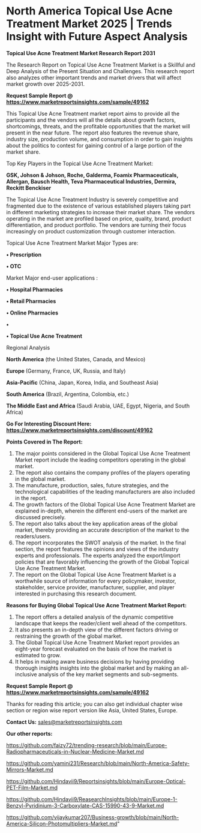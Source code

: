 # North America Topical Use Acne Treatment Market 2025 | Trends Insight with Future Aspect Analysis

<strong>Topical Use Acne Treatment Market Research Report 2031</strong>

The Research Report on Topical Use Acne Treatment Market is a Skillful and Deep Analysis of the Present Situation and Challenges. This research report also analyzes other important trends and market drivers that will affect market growth over 2025-2031.

<strong>Request Sample Report @ <a href=https://www.marketreportsinsights.com/sample/49162>https://www.marketreportsinsights.com/sample/49162</a></strong>

This Topical Use Acne Treatment market report aims to provide all the participants and the vendors will all the details about growth factors, shortcomings, threats, and the profitable opportunities that the market will present in the near future. The report also features the revenue share, industry size, production volume, and consumption in order to gain insights about the politics to contest for gaining control of a large portion of the market share.

Top Key Players in the Topical Use Acne Treatment Market:

<strong>GSK, Johson & Johson, Roche, Galderma, Foamix Pharmaceuticals, Allergan, Bausch Health, Teva Pharmaceutical Industries, Dermira, Reckitt Benckiser</strong>

The Topical Use Acne Treatment Industry is severely competitive and fragmented due to the existence of various established players taking part in different marketing strategies to increase their market share. The vendors operating in the market are profiled based on price, quality, brand, product differentiation, and product portfolio. The vendors are turning their focus increasingly on product customization through customer interaction.

Topical Use Acne Treatment Market Major Types are:

<strong>•  Prescription

•  OTC</strong>

Market Major end-user applications :

<strong>•  Hospital Pharmacies

•  Retail Pharmacies

•  Online Pharmacies

•  

•  Topical Use Acne Treatment</strong>

Regional Analysis

</u><strong><b>North America</b></strong> (the United States, Canada, and Mexico)

<strong><b>Europe </b></strong>(Germany, France, UK, Russia, and Italy)

<strong><b>Asia-Pacific</b></strong> (China, Japan, Korea, India, and Southeast Asia)

<strong><b>South America</b></strong> (Brazil, Argentina, Colombia, etc.)

<strong><b>The Middle East and Africa</b></strong> (Saudi Arabia, UAE, Egypt, Nigeria, and South Africa)

<strong>Go For Interesting Discount Here: <a href=https://www.marketreportsinsights.com/discount/49162>https://www.marketreportsinsights.com/discount/49162</a></strong>

<strong>Points Covered in The Report:</strong>
<ol>
  <li>The major points considered in the Global Topical Use Acne Treatment Market report include the leading competitors operating in the global market.</li>
  <li>The report also contains the company profiles of the players operating in the global market.</li>
  <li>The manufacture, production, sales, future strategies, and the technological capabilities of the leading manufacturers are also included in the report.</li>
  <li>The growth factors of the Global Topical Use Acne Treatment Market are explained in-depth, wherein the different end-users of the market are discussed precisely.</li>
  <li>The report also talks about the key application areas of the global market, thereby providing an accurate description of the market to the readers/users.</li>
  <li>The report incorporates the SWOT analysis of the market. In the final section, the report features the opinions and views of the industry experts and professionals. The experts analyzed the export/import policies that are favorably influencing the growth of the Global Topical Use Acne Treatment Market.</li>
  <li>The report on the Global Topical Use Acne Treatment Market is a worthwhile source of information for every policymaker, investor, stakeholder, service provider, manufacturer, supplier, and player interested in purchasing this research document.</li>
</ol>
<strong>Reasons for Buying Global Topical Use Acne Treatment Market Report:</strong>

<ol>
  <li>The report offers a detailed analysis of the dynamic competitive landscape that keeps the reader/client well ahead of the competitors.</li>
  <li>It also presents an in-depth view of the different factors driving or restraining the growth of the global market.</li>
  <li>The Global Topical Use Acne Treatment Market report provides an eight-year forecast evaluated on the basis of how the market is estimated to grow.</li>
  <li>It helps in making aware business decisions by having providing thorough insights insights into the global market and by making an all-inclusive analysis of the key market segments and sub-segments.</li>
</ol>
<strong>Request Sample Report @ <a href=https://www.marketreportsinsights.com/sample/49162>https://www.marketreportsinsights.com/sample/49162</a></strong>


Thanks for reading this article; you can also get individual chapter wise section or region wise report version like Asia, United States, Europe.

<strong>Contact Us:</strong>
sales@marketreportsinsights.com

<strong>Our other reports:</strong>

<a href=https://github.com/faizy72/trending-research/blob/main/Europe-Radiopharmaceuticals-in-Nuclear-Medicine-Market.md>https://github.com/faizy72/trending-research/blob/main/Europe-Radiopharmaceuticals-in-Nuclear-Medicine-Market.md</a>

<a href=https://github.com/yamini231/Research/blob/main/North-America-Safety-Mirrors-Market.md>https://github.com/yamini231/Research/blob/main/North-America-Safety-Mirrors-Market.md</a>

<a href=https://github.com/Hindavii9/Reportsinsights/blob/main/Europe-Optical-PET-Film-Market.md>https://github.com/Hindavii9/Reportsinsights/blob/main/Europe-Optical-PET-Film-Market.md</a>

<a href=https://github.com/Hindavii9/ReasearchInsights/blob/main/Europe-1-Benzyl-Pyridinium-3-Carboxylate-CAS-15990-43-9-Market.md>https://github.com/Hindavii9/ReasearchInsights/blob/main/Europe-1-Benzyl-Pyridinium-3-Carboxylate-CAS-15990-43-9-Market.md</a>

<a href=https://github.com/vijaykumar207/Business-growth/blob/main/North-America-Silicon-Photomultipliers-Market.md>https://github.com/vijaykumar207/Business-growth/blob/main/North-America-Silicon-Photomultipliers-Market.md</a>"
